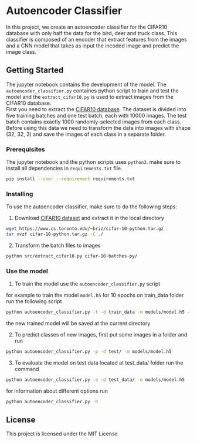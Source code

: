 # Autoencoder Classifier

In this project, we create an autoencoder classifier for the CIFAR10 database with only half the data for the bird, deer and truck class. This classifier is composed of an encoder that extract features from the images and a CNN model that takes as input the incoded image and predict the image class.<br>   

## Getting Started

The jupyter notebook contains the development of the model. The `autoencoder_classifier.py` containes python script to train and test the model and the `extract_cifar10.py` is used to extract images from the CIFAR10 database.<br>
First you need to extract the [CIFAR10 database](https://www.cs.toronto.edu/~kriz/cifar.html). The dataset is divided into five training batches and one test batch, each with 10000 images. The test batch contains exactly 1000 randomly-selected images from each class.<br>
Before using this data we need to transform the data into images with shape (32, 32, 3) and save the images of each class in a separate folder. 

### Prerequisites

The jupyter notebook and the python scripts uses `python3`.
make sure to install all dependencies in `requirements.txt` file.

```bash
pip install --user --requirement requirements.txt
```

### Installing

To use the autoencoder classifier, make sure to do the following steps:

1.  Download [CIFAR10 dataset](https://www.cs.toronto.edu/~kriz/cifar.html)
and extract it in the local directory
```bash
wget https://www.cs.toronto.edu/~kriz/cifar-10-python.tar.gz
tar xvzf cifar-10-python.tar.gz -C ./
```
2. Transform the batch files to images
```bash
python src/extract_cifar10.py cifar-10-batches-py/
```

### Use the model


1. To train the model use the `autoencoder_classifier.py` script<br>

for example to train the model `model.h5` for 10 epochs on train_data folder run the following script

```bash
python autoencoder_classifier.py -t -d train_data -m models/model.h5 --epochs 10
```
the new trained model will be saved at the current directory<br>

2. To predict classes of new images, first put some images in a folder and run
 ```bash
python autoencoder_classifier.py -p -d test/ -m models/model.h5
```
3. To evaluate the model on test data located at test_data/ folder run the command
 ```bash
python autoencoder_classifier.py -e -d test_data/ -m models/model.h5
```

for information about different options run
```bash
python autoencoder_classifier.py -h
```

## License

This project is licensed under the MIT License

